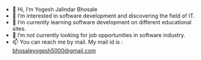 - 👋 Hi, I’m Yogesh Jalindar Bhosale
- 👀 I’m interested in software development and discovering the field of IT.
- 🌱 I’m currently learning software development on different educational sites.
- 💞️ I’m not currently looking for job opportunities in software industry.
- 📫 You can reach me by mail. My mail id is : bhosaleyogesh5000@gmail.com

<!---
YogeshBhosale1999/YogeshBhosale1999 is a ✨ special ✨ repository because its `README.md` (this file) appears on your GitHub profile.
You can click the Preview link to take a look at your changes.
--->
